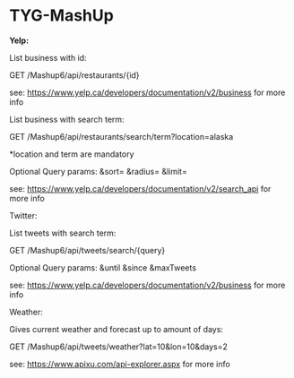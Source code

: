 # TYG-MashUp

**Yelp:**

List business with id:

GET /Mashup6/api/restaurants/{id}

see:
https://www.yelp.ca/developers/documentation/v2/business
for more info

List business with search term:

GET /Mashup6/api/restaurants/search/term?location=alaska

*location and term are mandatory

Optional Query params:
&sort=
&radius=
&limit=

see:
https://www.yelp.ca/developers/documentation/v2/search_api
for more info

Twitter:

List tweets with search term:

GET /Mashup6/api/tweets/search/{query}

Optional Query params:
&until
&since
&maxTweets

see:
https://www.yelp.ca/developers/documentation/v2/business
for more info

Weather:

Gives current weather and forecast up to amount of days:

GET /Mashup6/api/tweets/weather?lat=10&lon=10&days=2

see:
https://www.apixu.com/api-explorer.aspx
for more info

